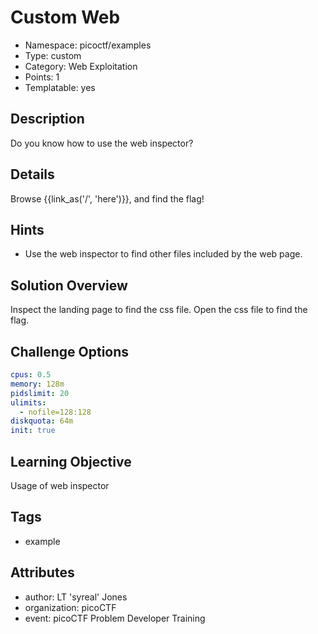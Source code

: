 # Custom Web

- Namespace: picoctf/examples
- Type: custom
- Category: Web Exploitation
- Points: 1
- Templatable: yes

## Description

Do you know how to use the web inspector?

## Details
Browse {{link_as('/', 'here')}}, and find the flag!

## Hints

- Use the web inspector to find other files included by the web page.

## Solution Overview

Inspect the landing page to find the css file. Open the css file to find the 
flag.

## Challenge Options

```yaml
cpus: 0.5
memory: 128m
pidslimit: 20
ulimits:
  - nofile=128:128
diskquota: 64m
init: true
```

## Learning Objective

Usage of web inspector

## Tags

- example

## Attributes

- author: LT 'syreal' Jones
- organization: picoCTF
- event: picoCTF Problem Developer Training
